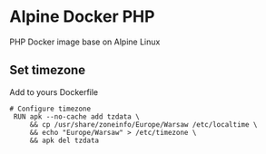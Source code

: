# Alpine Docker PHP

PHP Docker image base on Alpine Linux

## Set timezone

Add to yours Dockerfile

```
# Configure timezone
 RUN apk --no-cache add tzdata \
     && cp /usr/share/zoneinfo/Europe/Warsaw /etc/localtime \
     && echo "Europe/Warsaw" > /etc/timezone \
     && apk del tzdata
```


